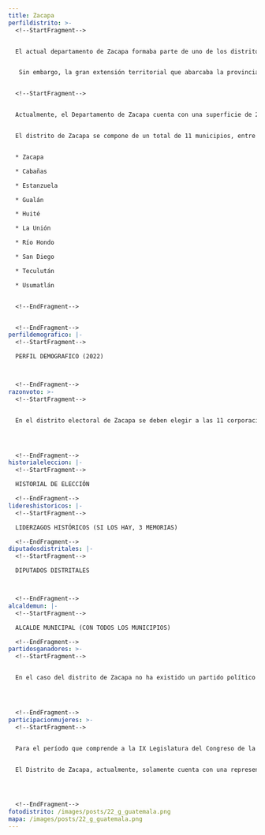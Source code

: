 ```yaml
---
title: Zacapa
perfildistrito: >-
  <!--StartFragment-->


  El actual departamento de Zacapa formaba parte de uno de los distritos de la provincia de Chiquimula en el año 1825, tras el proceso que anulaba la anexión a México y establecía la nueva organización territorial del país. Históricamente, el área del actual Zacapa había pertenecido a lo que en la colonia era conocido como el Corregimiento de Chiquimula, razón por la que mantuvo su demarcación original durante los primeros años de la Independencia del país. Esta provincia de Chiquimula abarcaba gran parte del Oriente del país, conformándose por municipios de los actuales departamentos de Chiquimula, El Progreso, Jalapa y Zacapa. 


   Sin embargo, la gran extensión territorial que abarcaba la provincia dificultaba la administración del territorio, al punto que se requirió de fuerte campaña de pacificación militar en la región debido a revueltas sociales por el descontento del triunfo de la Revolución Liberal en 1871. Por lo tanto, el entonces presidente Miguel García Granados decidió, el 10 de noviembre de 1871, dividir la provincia de Chiquimula en dos para garantizar su efectiva administración. Lo anterior estableció el actual departamento de Chiquimula, con la hasta ese momento cabecera de la provincia del mismo nombre, y el departamento de Zacapa, cuya cabecera sería la recién establecida villa de Zacapa. 


  <!--StartFragment-->


  Actualmente, el Departamento de Zacapa cuenta con una superficie de 2,690 km², y una población total de 245,374 habitantes. Estos se subdividen en un 55.79% de población rural y el restante 44.21% de población urbana. Asimismo, el departamento de Zacapa cuenta con una ligera mayoría de población femenina (51.00%) y predominantemente identificada como ladina (97.40%). La edad promedio del departamento es de 28 años, por lo que se puede catalogar como una de las áreas menos jóvenes del país.  


  El distrito de Zacapa se compone de un total de 11 municipios, entre los que destaca la cabecera departamental del mismo nombre. Estas 11 unidades territoriales que componen el departamento son: 


  * Zacapa

  * Cabañas

  * Estanzuela

  * Gualán

  * Huité

  * La Unión

  * Río Hondo

  * San Diego

  * Teculután

  * Usumatlán


  <!--EndFragment-->


  <!--EndFragment-->
perfildemografico: |-
  <!--StartFragment-->

  PERFIL DEMOGRAFICO (2022)



  <!--EndFragment-->
razonvoto: >-
  <!--StartFragment-->


  En el distrito electoral de Zacapa se deben elegir a las 11 corporaciones municipales (alcalde y síndicos) del departamento, correspondientes a los 11 municipios que componen el distrito. Asimismo, los ciudadanos del departamento deben elegir a 2 diputados distritales que les representarán en el Congreso de la República. 




  <!--EndFragment-->
historialeleccion: |-
  <!--StartFragment-->

  HISTORIAL DE ELECCIÓN

  <!--EndFragment-->
lidereshistoricos: |-
  <!--StartFragment-->

  LIDERZAGOS HISTÓRICOS (SI LOS HAY, 3 MEMORIAS)

  <!--EndFragment-->
diputadosdistritales: |-
  <!--StartFragment-->

  DIPUTADOS DISTRITALES



  <!--EndFragment-->
alcaldemun: |-
  <!--StartFragment-->

  ALCALDE MUNICIPAL (CON TODOS LOS MUNICIPIOS)

  <!--EndFragment-->
partidosganadores: >-
  <!--StartFragment-->


  En el caso del distrito de Zacapa no ha existido un partido político que pueda mantener su caudal político en el paso de un proceso electoral a otro. Durante los últimos tres procesos electorales, un total de cinco partidos políticos se han repartido los dos escaños que se disputan en el distrito por cada elección. Únicamente el partido Unión del Cambio Nacional -UCN- ha sido capaz de repetir como uno de los ganadores de al menos uno de los escaños del departamento en las últimas tres contiendas electorales (2011 y 2019).  




  <!--EndFragment-->
participacionmujeres: >-
  <!--StartFragment-->


  Para el período que comprende a la IX Legislatura del Congreso de la República de Guatemala (2020 - 2024), únicamente fueron electas 31 mujeres del total de 160 diputados que componen el hemiciclo parlamentario. Es decir, dicha Legislatura cuenta con un aproximado del 20% de representación política de la mujer; una de las cifras más bajas de representación femenina a nivel latinoamericano. 


  El Distrito de Zacapa, actualmente, solamente cuenta con una representante femenina en el Congreso de la República. Dicha representante es la diputada Sandra Carolina Orellana Cruz, del partido UCN. En términos de su participación en los espacios de mayor toma de decisión (Comisiones de Trabajo, Jefaturas de Bloque o Junta Directiva del Congreso), la diputada en cuestión funge como la Segunda Vicepresidente de la actual Junta Directiva del Congreso de la República. Asimismo, además de la diputada Orellana, el departamento de Zacapa ha electo a otras tres mujeres como diputadas en los últimos tres procesos electorales.




  <!--EndFragment-->
fotodistrito: /images/posts/22_g_guatemala.png
mapa: /images/posts/22_g_guatemala.png
---
```

